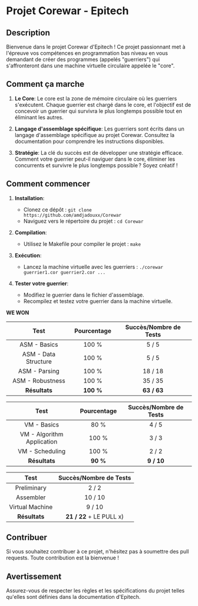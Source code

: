 # Projet Corewar - Epitech

## Description
Bienvenue dans le projet Corewar d'Epitech ! Ce projet passionnant met à l'épreuve vos compétences en programmation bas niveau en vous demandant de créer des programmes (appelés "guerriers") qui s'affronteront dans une machine virtuelle circulaire appelée le "core".

## Comment ça marche
1. **Le Core**: Le core est la zone de mémoire circulaire où les guerriers s'exécutent. Chaque guerrier est chargé dans le core, et l'objectif est de concevoir un guerrier qui survivra le plus longtemps possible tout en éliminant les autres.

2. **Langage d'assemblage spécifique**: Les guerriers sont écrits dans un langage d'assemblage spécifique au projet Corewar. Consultez la documentation pour comprendre les instructions disponibles.

3. **Stratégie**: La clé du succès est de développer une stratégie efficace. Comment votre guerrier peut-il naviguer dans le core, éliminer les concurrents et survivre le plus longtemps possible ? Soyez créatif !

## Comment commencer
1. **Installation**:
   - Clonez ce dépôt : `git clone https://github.com/amdjadouxx/Corewar`
   - Naviguez vers le répertoire du projet : `cd Corewar`

2. **Compilation**:
   - Utilisez le Makefile pour compiler le projet : `make`

3. **Exécution**:
   - Lancez la machine virtuelle avec les guerriers : `./corewar guerrier1.cor guerrier2.cor ...`

4. **Tester votre guerrier**:
   - Modifiez le guerrier dans le fichier d'assemblage.
   - Recompilez et testez votre guerrier dans la machine virtuelle.

**WE WON**

|          Test         | Pourcentage | Succès/Nombre de Tests |
|:-------------------------:|:----------:|:---------------:|
|        ASM - Basics        |    100 %   |      5 / 5      |
|     ASM - Data Structure     |    100 %   |      5 / 5      |
| ASM - Parsing |    100 %   |      18 / 18     |
|     ASM - Robustness    |    100 %   |     35 / 35     |
|        **Résultats**        | **100 %** |     **63 / 63**     |

|          Test         | Pourcentage | Succès/Nombre de Tests |
|:-------------------------:|:----------:|:---------------:|
|        VM - Basics        |    80 %   |      4 / 5      |
|     VM - Algorithm Application     |    100 %   |      3 / 3      |
| VM - Scheduling |    100 %   |      2 / 2     |
|        **Résultats**        | **90 %** |     **9 / 10**     |

|     Test    | Succès/Nombre de Tests |
|:---------------:|:---------------:|
|   Preliminary   |      2 / 2      |
|    Assembler    |      10 / 10     |
| Virtual Machine |      9 / 10     |
|   **Résultats**   |    **21 / 22**  + LE PULL x) |

## Contribuer
Si vous souhaitez contribuer à ce projet, n'hésitez pas à soumettre des pull requests. Toute contribution est la bienvenue !

## Avertissement
Assurez-vous de respecter les règles et les spécifications du projet telles qu'elles sont définies dans la documentation d'Epitech.
